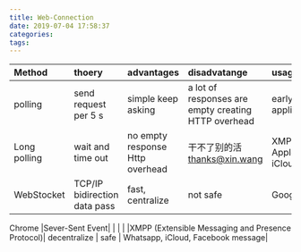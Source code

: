 ```yaml
---
title: Web-Connection
date: 2019-07-04 17:58:37
categories:
tags:
---
```



|  Method |     thoery |   advantages | disadvatange | usage |   
|:--------|:-----------|:-------------|:-------------|:------|
|polling | send request per 5 s| simple keep asking | a lot of responses are empty creating HTTP overhead | early web application 
|Long polling | wait and time out | no empty response Http overhead | 干不了别的活 thanks@xin.wang| XMPP Apple iCloud| 
|WebStocket | TCP/IP bidirection data pass| fast, centralize | not safe | Google
Chrome
|Sever-Sent Event|  |  |  | 
|XMPP (Extensible Messaging and Presence Protocol)| decentralize | safe | Whatsapp, iCloud, Facebook message| 
